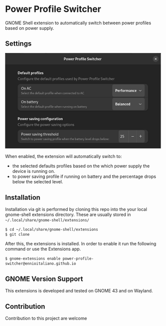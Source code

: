 # Power Profile Switcher
GNOME Shell extension to automatically switch between power profiles based on power supply.

## Settings
![Settings window](.github/screenshots/settings.jpg)  

When enabled, the extension will automatically switch to:
- the selected defaults profiles based on the which power supply the device is running on.
- to power saving profile if running on battery and the percentage drops below the selected level.

## Installation
Installation via git is performed by cloning this repo into the your local gnome-shell extensions directory.
These are usually stored in `~/.local/share/gnome-shell/extensions/`
```
$ cd ~/.local/share/gnome-shell/extensions
$ git clone
```
After this, the extensions is installed. In order to enable it run the following command or use the Extensions app.
```
$ gnome-extensions enable power-profile-switcher@ennioitaliano.github.io
```

## GNOME Version Support
This extensions is developed and tested on GNOME 43 and on Wayland.

## Contribution
Contribution to this project are welcome